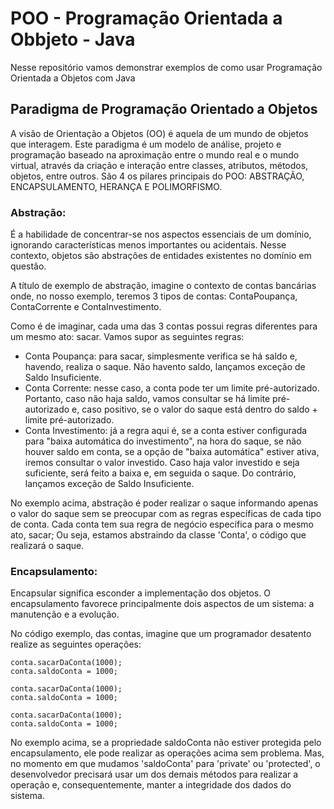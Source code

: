 # POO - Programação Orientada a Obbjeto - Java 
Nesse repositório vamos demonstrar exemplos de como usar Programação Orientada a Objetos com Java


## Paradigma de Programação Orientado a Objetos

A visão de Orientação a Objetos (OO) é aquela de um mundo de objetos que interagem.
Este paradigma é um modelo de análise, projeto e programação baseado na aproximação entre o mundo real e o mundo virtual, através da criação e interação entre classes, atributos, métodos, objetos, entre outros.
São 4 os pilares principais do POO: ABSTRAÇÃO, ENCAPSULAMENTO, HERANÇA E POLIMORFISMO.


### Abstração:

É a habilidade de concentrar-se nos aspectos essenciais de um domínio, ignorando características menos importantes ou acidentais. Nesse contexto, objetos são abstrações de entidades existentes no domínio em questão.

A título de exemplo de abstração, imagine o contexto de contas bancárias onde, no nosso exemplo, teremos 3 tipos de contas: ContaPoupança, ContaCorrente e ContaInvestimento.

Como é de imaginar, cada uma das 3 contas possui regras diferentes para um mesmo ato: sacar. Vamos supor as seguintes regras:

- Conta Poupança: para sacar, simplesmente verifica se há saldo e, havendo, realiza o saque. Não havento saldo, lançamos exceção de Saldo Insuficiente.
- Conta Corrente: nesse caso, a conta pode ter um limite pré-autorizado. Portanto, caso não haja saldo, vamos consultar se há limite pré-autorizado e, caso positivo, se o valor do saque está dentro do saldo + limite pré-autorizado.
- Conta Investimento: já a regra aqui é, se a conta estiver configurada para "baixa automática do investimento", na hora do saque, se não houver saldo em conta, se a opção de "baixa automática" estiver ativa, iremos consultar o valor investido. Caso haja valor investido e seja suficiente, será feito a baixa e, em seguida o saque. Do contrário, lançamos exceção de Saldo Insuficiente.

No exemplo acima, abstração é poder realizar o saque informando apenas o valor do saque sem se preocupar com as regras específicas de cada tipo de conta. Cada conta tem sua regra de negócio específica para o mesmo ato, sacar; Ou seja, estamos abstraindo da classe 'Conta', o código que realizará o saque.

### Encapsulamento:

Encapsular significa esconder a implementação dos objetos. O encapsulamento favorece principalmente dois aspectos de um sistema: a manutenção e a evolução.

No código exemplo, das contas, imagine que um programador desatento realize as seguintes operações:  


    conta.sacarDaConta(1000);  
    conta.saldoConta = 1000;  
    
    conta.sacarDaConta(1000);  
    conta.saldoConta = 1000;  
    
    conta.sacarDaConta(1000);  
    conta.saldoConta = 1000;  


No exemplo acima, se a propriedade saldoConta não estiver protegida pelo encapsulamento, ele pode realizar as operações acima sem problema. Mas, no momento em que mudamos 'saldoConta' para 'private' ou 'protected', o desenvolvedor precisará usar um dos demais métodos para realizar a operação e, consequentemente, manter a integridade dos dados do sistema.

